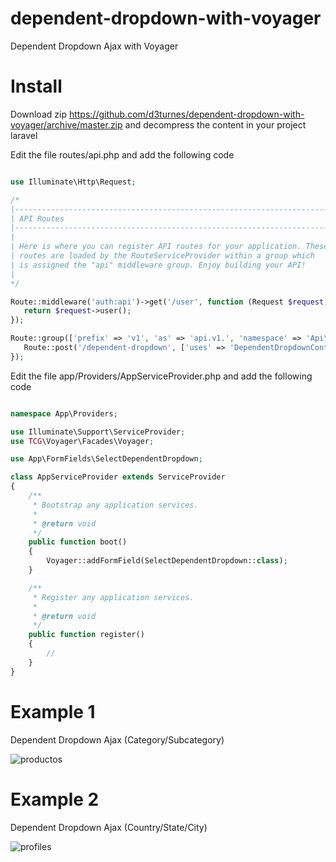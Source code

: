 # dependent-dropdown-with-voyager
Dependent Dropdown Ajax with Voyager
 
# Install
Download zip https://github.com/d3turnes/dependent-dropdown-with-voyager/archive/master.zip and decompress the content in your project laravel
 
Edit the file routes/api.php and add the following code

```php

use Illuminate\Http\Request;

/*
|--------------------------------------------------------------------------
| API Routes
|--------------------------------------------------------------------------
|
| Here is where you can register API routes for your application. These
| routes are loaded by the RouteServiceProvider within a group which
| is assigned the "api" middleware group. Enjoy building your API!
|
*/

Route::middleware('auth:api')->get('/user', function (Request $request) {
   return $request->user();
});

Route::group(['prefix' => 'v1', 'as' => 'api.v1.', 'namespace' => 'Api\\V1\\'], function() {
   Route::post('/dependent-dropdown', ['uses' => 'DependentDropdownController@index', 'as' => 'dropdown']);
});

```

Edit the file app/Providers/AppServiceProvider.php and add the following code

```php

namespace App\Providers;

use Illuminate\Support\ServiceProvider;
use TCG\Voyager\Facades\Voyager;

use App\FormFields\SelectDependentDropdown;

class AppServiceProvider extends ServiceProvider
{
    /**
     * Bootstrap any application services.
     *
     * @return void
     */
    public function boot()
    {
        Voyager::addFormField(SelectDependentDropdown::class);
    }

    /**
     * Register any application services.
     *
     * @return void
     */
    public function register()
    {
        //
    }
}

```

# Example 1

Dependent Dropdown Ajax (Category/Subcategory)

![productos](https://raw.githubusercontent.com/d3turnes/dependent-dropdown-with-voyager/master/example1/productos.png)

# Example 2

Dependent Dropdown Ajax (Country/State/City)

![profiles](https://raw.githubusercontent.com/d3turnes/dependent-dropdown-with-voyager/master/example2/profiles.png)

